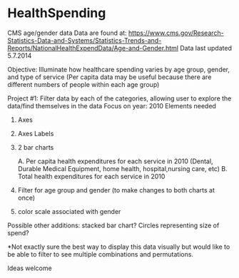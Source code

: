 # HealthSpending
CMS age/gender data
Data are found at: https://www.cms.gov/Research-Statistics-Data-and-Systems/Statistics-Trends-and-Reports/NationalHealthExpendData/Age-and-Gender.html
Data last updated 5.7.2014

Objective:
Illuminate how healthcare spending varies by age group, gender, and type of service
(Per capita data may be useful because there are different numbers of people within each age group)

Project #1: Filter data by each of the categories, allowing user to explore the data/find themselves in the data
Focus on year: 2010
Elements needed

1. Axes
 
2. Axes Labels

3. 2 bar charts

    A. Per capita health expenditures for each service in 2010 (Dental, Durable Medical Equipment, home health, hospital,nursing care, etc)
    B. Total health expenditures for each service in 2010 
    
4. Filter for age group and gender (to make changes to both charts at once)

5. color scale associated with gender

Possible other additions:
stacked bar chart? Circles representing size of spend?

*Not exactly sure the best way to display this data visually but would like to be able to filter to see multiple combinations and permutations.

Ideas welcome
